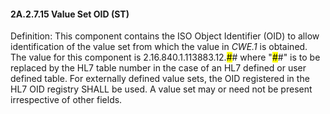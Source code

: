 #### 2A.2.7.15 Value Set OID (ST)

Definition: This component contains the ISO Object Identifier (OID) to allow identification of the value set from which the value in _CWE.1_ is obtained. The value for this component is 2.16.840.1.113883.12.<mark>#</mark># where "<mark>#</mark>#" is to be replaced by the HL7 table number in the case of an HL7 defined or user defined table. For externally defined value sets, the OID registered in the HL7 OID registry SHALL be used. A value set may or need not be present irrespective of other fields.
